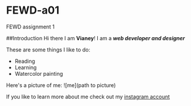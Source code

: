 # FEWD-a01
FEWD assignment 1

##Introduction
Hi there I am **Vianey**! I am a _**web developer and designer**_

These are some things I like to do:
* Reading
* Learning
* Watercolor painting

Here's a picture of me:
![me](path to picture)

If you like to learn more about me check out my [instagram account](https://www.instagram.com/vi.duggins/)
